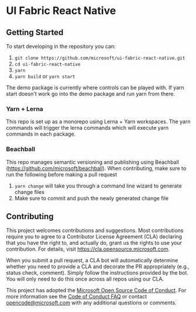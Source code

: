 # UI Fabric React Native

## Getting Started

To start developing in the repository you can:

1. `git clone https://github.com/microsoft/ui-fabric-react-native.git`
1. `cd ui-fabric-react-native`
1. `yarn`
1. `yarn build` or `yarn start`

The demo package is currently where controls can be played with. If yarn start doesn't work go into the demo package and run yarn from there.

### Yarn + Lerna

This repo is set up as a monorepo using Lerna + Yarn workspaces. The yarn commands will trigger the lerna commands which will execute yarn commands in each package.

### Beachball
This repo manages semantic versioning and publishing using Beachball (https://github.com/microsoft/beachball). When contributing, make sure to run the following before making a pull request
1. `yarn change` will take you through a command line wizard to generate change files
2. Make sure to commit and push the newly generated change file

## Contributing

This project welcomes contributions and suggestions. Most contributions require you to agree to a
Contributor License Agreement (CLA) declaring that you have the right to, and actually do, grant us
the rights to use your contribution. For details, visit https://cla.opensource.microsoft.com.

When you submit a pull request, a CLA bot will automatically determine whether you need to provide
a CLA and decorate the PR appropriately (e.g., status check, comment). Simply follow the instructions
provided by the bot. You will only need to do this once across all repos using our CLA.

This project has adopted the [Microsoft Open Source Code of Conduct](https://opensource.microsoft.com/codeofconduct/).
For more information see the [Code of Conduct FAQ](https://opensource.microsoft.com/codeofconduct/faq/) or
contact [opencode@microsoft.com](mailto:opencode@microsoft.com) with any additional questions or comments.
